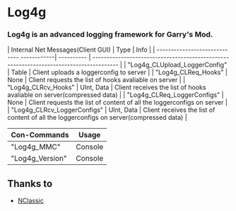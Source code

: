 # Log4g
### Log4g is an advanced logging framework for Garry's Mod.

| Internal Net Messages(Client GUI)         | Type       | Info                                                                                    |
| ----------------------------- ------------| ---------- | --------------------------------------------------------------------------------------- |
| "Log4g_CLUpload_LoggerConfig"             | Table      | Client uploads a loggerconfig to server                                                 |
| "Log4g_CLReq_Hooks"                       | None       | Client requests the list of hooks avaliable on server                                   |
| "Log4g_CLRcv_Hooks"                       | UInt, Data | Client receives the list of hooks avaliable on server(compressed data)                  |
| "Log4g_CLReq_LoggerConfigs"               | None       | Client requests the list of content of all the loggerconfigs on server                  |
| "Log4g_CLRcv_LoggerConfigs"               | UInt, Data | Client receives the list of content of all the loggerconfigs on server(compressed data) |

| Con-Commands    | Usage   |
| --------------- | ------- |
| "Log4g_MMC"     | Console |
| "Log4g_Version" | Console |

## Thanks to
- [NClassic](https://github.com/ImpishDeathTech/nclassic)
